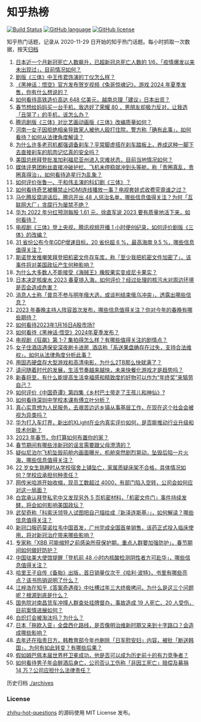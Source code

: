 # 知乎热榜
[![Build Status](https://github.com/ToWeLong/zhihu-hot-questions/workflows/CI/badge.svg)](https://github.com/ToWeLong/zhihu-hot-questions/actions)
[![GitHub language](https://img.shields.io/badge/language-golang-orange.svg)](https://golang.org/)
[![GitHub license](https://img.shields.io/github/license/ToWeLong/zhihu-hot-questions)](https://github.com/ToWeLong/zhihu-hot-questions/blob/main/LICENSE)

知乎热门话题，记录从 2020-11-29 日开始的知乎热门话题。每小时抓取一次数据，按天[归档](./archives)

<!-- BEGIN -->

1. [日本近一个月新冠死亡人数飙升，已超新冠总死亡人数的 1/6，「疫情爆发以来未出现过」，目前情况如何？](https://www.zhihu.com/question/578684291)
1. [剧版《三体》中王传君饰演的丁仪怎么样？](https://www.zhihu.com/question/578896918)
1. [《黑神话：悟空》官方发布贺岁视频《兔哥惊魂记》，游戏 2024 年夏季发售，你有什么想说的？](https://www.zhihu.com/question/579008677)
1. [如何看待高铁造价高达 648 亿美元，越南总理「建议」日本出资？](https://www.zhihu.com/question/578829758)
1. [春节想给妈妈买一台手机，我选好了荣耀 80 ，男朋友却极力反对，让我选「丑哭了」的手机，该怎么办？](https://www.zhihu.com/question/578831386)
1. [腾讯剧版《三体》对比艺画动画版《三体》改编质量如何？](https://www.zhihu.com/question/578883180)
1. [河南一女子因拒绝相亲导致家人被他人殴打住院，警方称「确有此事」，如何看待？如何从法律角度解读？](https://www.zhihu.com/question/578504835)
1. [为什么许多老司机都强调备刹车？平常脚虚搭在刹车踏板上，养成这种一脚下去直接刹车的肌肉记忆真的安全吗？](https://www.zhihu.com/question/421351871)
1. [美国总统拜登批准加利福尼亚州进入灾难状态，目前当地情况如何？](https://www.zhihu.com/question/578844667)
1. [媒体评男团粉丝直接冲破护栏、飞机未停稳就冲到头等舱，称「贵圈真乱，贵圈真得治」，如何看待追星行为乱象？](https://www.zhihu.com/question/578681419)
1. [如何评价张鲁一、于和伟主演的科幻剧《三体》？](https://www.zhihu.com/question/578863156)
1. [如何看待奇艺被曝禁止HDMI连线播放一事？电视套娃式收费究竟谁之过？](https://www.zhihu.com/question/579017821)
1. [马化腾反腐讲话后，腾讯开出 48 人惩治名单，哪些信息值得关注？为何「互联网大厂」贪腐行为屡禁不绝？](https://www.zhihu.com/question/578844095)
1. [华为 2022 年分红预测每股 1.61 元，徐直军说 2023 要有质量地活下来，如何看待？](https://www.zhihu.com/question/578830274)
1. [电视剧《三体》登上央视，腾讯视频开播 1 小时便创纪录，如何评价剧版《三体》的改编？](https://www.zhihu.com/question/579002657)
1. [31 省份公布今年GDP增速目标，20 省份超 6 %，最高海南 9.5 %，哪些信息值得关注？](https://www.zhihu.com/question/579006088)
1. [斯诺登发推嘲笑拜登把机密文件存车库，称「至少我把机密文件加密了」，该事件将对美国政坛产生何种影响？](https://www.zhihu.com/question/578456246)
1. [为什么大多数人不能接受《海贼王》橡胶果实变成尼卡果实？](https://www.zhihu.com/question/533136381)
1. [日本决定核废水 2023 春夏排入海，如何评价？经过处理的核污水对周边环境是否会造成危害？](https://www.zhihu.com/question/578669049)
1. [消息人士称「普京不参与明年俄大选，或谈判结束俄乌冲突」，透露出哪些信息？](https://www.zhihu.com/question/579012602)
1. [2023 年春晚主持人阵容首次发布，哪些信息值得关注？你对今年的春晚有哪些期待？](https://www.zhihu.com/question/579009922)
1. [如何看待2023年1月16日A股市场?](https://www.zhihu.com/question/579015845)
1. [如何看待《黑神话·悟空》2024年夏季发布？](https://www.zhihu.com/question/579009008)
1. [电视剧《狂飙》第 1-7  集拍得怎么样？有哪些值得关注的剧情点？](https://www.zhihu.com/question/578719418)
1. [女子住酒店遇保安深夜刷卡进房, 酒店称「系送果盘确存在过失，支持合法维权」，如何从法律角度分析此事？](https://www.zhihu.com/question/579009608)
1. [用固态硬盘存大型游戏和高清电影，为什么2TB那么快就满了？](https://www.zhihu.com/question/578502869)
1. [请问随着时代的发展，生活节奏越来越快，未来快餐化游戏才是趋势吗？](https://www.zhihu.com/question/572723043)
1. [新春将至，有什么能提高生活幸福感和精致度的好物可以作为“年终奖”来犒劳自己？](https://www.zhihu.com/question/577136087)
1. [如何评价《中国奇谭》第四集《乡村巴士带走了王孩儿和神仙》?](https://www.zhihu.com/question/576785135)
1. [如何看待深圳中学校本课有傅立叶分析？](https://www.zhihu.com/question/578704858)
1. [真心实意想为人民服务，去艰苦边远乡镇从事基层工作，在现在这个社会会被视为异类吗？](https://www.zhihu.com/question/578463169)
1. [华为打入车灯界，新出的XLight在业内真实评价如何，是否能推动行业升级和技术创新？](https://www.zhihu.com/question/579012644)
1. [2023 年春节，你打算如何布置你的家？](https://www.zhihu.com/question/576524466)
1. [春节期间有哪些涉新冠的谣言需要跟父母澄清的？](https://www.zhihu.com/question/575476395)
1. [疑似尼泊尔飞机坠毁前舱内画面曝光，机舱突然剧烈晃动，坠毁后陷一片火海，哪些信息值得关注？](https://www.zhihu.com/question/579000791)
1. [22 岁女生熟睡时从学校宿舍上铺坠亡，家属质疑床架不合格，具体情况如何？学校应承担何种责任？](https://www.zhihu.com/question/578487967)
1. [网传米哈游开始收缩，现员工数超过 4000，有部门陷入空转，公司会如何应对这一局面？](https://www.zhihu.com/question/578064251)
1. [白宫承认拜登私宅中又发现另外 5 页机密材料，「机密文件门」事件持续发酵，将会如何影响美国政坛？](https://www.zhihu.com/question/578833781)
1. [武契奇称「科索沃领导人试图把自己描绘成『新泽连斯基』」，如何解读？哪些信息值得关注？](https://www.zhihu.com/question/578845954)
1. [新冠口服药莫诺拉韦中国首发，广州完成全国首单销售，该药正式投入临床使用，将对新冠治疗带来哪些影响？](https://www.zhihu.com/question/578683656)
1. [专家称「XBB 可能缩短之前感染所获保护期，重点人群要加强防护」，春节期间如何做好防护？](https://www.zhihu.com/question/578833992)
1. [中国驻美大使馆提醒「登机前 48 小时内核酸检测阴性者方可赴华」，哪些信息值得关注？](https://www.zhihu.com/question/579002620)
1. [哈里王子自传《备胎》出版，首日销量仅次于《哈利·波特》，书里有哪些亮点？该书热销说明了什么？](https://www.zhihu.com/question/578085343)
1. [江梓浩在知乎《答案奇遇夜》中吐槽过年三大终极拷问，为什么是这三个问题呢？根源到底是什么？](https://www.zhihu.com/question/578481719)
1. [国务院对南昌货车冲撞人群查处挂牌督办，事故造成 19 人死亡、20 人受伤，目前案情进展如何？](https://www.zhihu.com/question/579014296)
1. [白炽灯会被淘汰吗？为什么？](https://www.zhihu.com/question/578736472)
1. [日本「拖欧入亚」全盘西化路线，是否像明治维新时期又来到十字路口？会造成哪些影响？](https://www.zhihu.com/question/579002166)
1. [去年还在指责日方，韩教育部今年也删除「日军慰安妇」内容，被批「断送韩国」，为何有如此转变？有哪些后果？](https://www.zhihu.com/question/578334047)
1. [假如姆巴佩本届世界杯卫冕成功，他是否可以成为历史前十的有力竞争者？](https://www.zhihu.com/question/578468635)
1. [如何看待男子年会醉酒后身亡，公司否认工伤称「非因工死亡」赔偿及募捐 14 万？公司应担什么法律责任？](https://www.zhihu.com/question/578466379)

<!-- END -->

历史归档 [./archives](./archives)


### License
[zhihu-hot-questions](https://github.com/towelong/zhihu-hot-questions) 的源码使用 MIT License 发布。